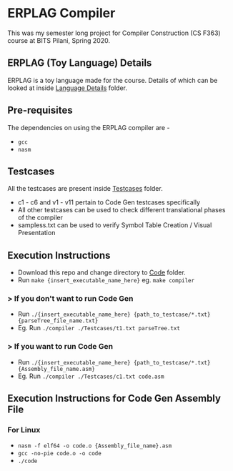 # ERPLAG Compiler

This was my semester long project for Compiler Construction (CS F363) course at BITS Pilani, Spring 2020.

## ERPLAG (Toy Language) Details

ERPLAG is a toy language made for the course. Details of which can be looked at inside [Language Details](https://github.com/iamishansharma/Compiler-Construction-CS-F363/tree/master/Language%20Details) folder.

## Pre-requisites

The dependencies on using the ERPLAG compiler are -

- `gcc`
- `nasm`

## Testcases

All the testcases are present inside [Testcases](https://github.com/iamishansharma/Compiler-Construction-CS-F363/tree/master/Testcases) folder.

- c1 - c6 and v1 - v11 pertain to Code Gen testcases specifically
- All other testcases can be used to check different translational phases of the compiler
- sampless.txt can be used to verify Symbol Table Creation / Visual Presentation

## Execution Instructions

- Download this repo and change directory to [Code](https://github.com/iamishansharma/Compiler-Construction-CS-F363/tree/master/Code) folder.
- Run `make {insert_executable_name_here}` eg. `make compiler`

### > If you don't want to run Code Gen

- Run `./{insert_executable_name_here} {path_to_testcase/*.txt} {parseTree_file_name.txt}`
- Eg. Run `./compiler ./Testcases/t1.txt parseTree.txt`

### > If you want to run Code Gen

- Run `./{insert_executable_name_here} {path_to_testcase/*.txt} {Assembly_file_name.asm}`
- Eg. Run `./compiler ./Testcases/c1.txt code.asm`

## Execution Instructions for Code Gen Assembly File

### For Linux

- `nasm -f elf64 -o code.o {Assembly_file_name}.asm`
- `gcc -no-pie code.o -o code`
- `./code`
